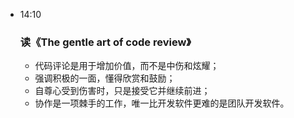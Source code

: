 
- 14:10 
	### 读《The gentle art of code review》
	- 代码评论是用于增加价值，而不是中伤和炫耀；
	- 强调积极的一面，懂得欣赏和鼓励；
	- 自尊心受到伤害时，只是接受它并继续前进；
	- 协作是一项棘手的工作，唯一比开发软件更难的是团队开发软件。  